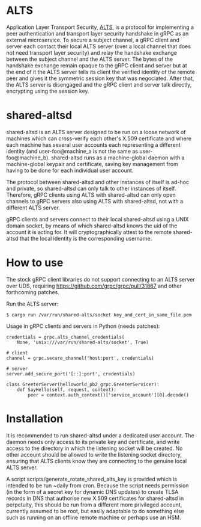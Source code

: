 ALTS
====

Application Layer Transport Security,
[ALTS](https://cloud.google.com/docs/security/encryption-in-transit/application-layer-transport-security),
is a protocol for implementing a peer authentication and transport layer
security handshake in gRPC as an external microservice. To secure a
subject channel, a gRPC client and server each contact their local ALTS
server (over a local channel that does not need transport layer security)
and relay the handshake exchange between the subject channel and the
ALTS server. The bytes of the handshake exchange remain opaque to the
gRPC client and server but at the end of it the ALTS server tells its
client the verified identity of the remote peer and gives it the
symmetric session key that was negociated. After that, the ALTS server
is disengaged and the gRPC client and server talk directly, encrypting
using the session key.

shared-altsd
============

shared-altsd is an ALTS server designed to be run on a loose network of
machines which can cross-verify each other's X.509 certificate and where
each machine has several user accounts each representing a different
identity (and user-foo@machine_a is not the same as user-foo@machine_b).
shared-altsd runs as a machine-global daemon with a machine-global
keypair and certificate, saving key management from having to be done
for each individual user account.

The protocol between shared-altsd and other instances of itself is
ad-hoc and private, so shared-altsd can only talk to other instances of
itself. Therefore, gRPC clients using ALTS with shared-altsd can only
open channels to gRPC servers also using ALTS with shared-altsd, not
with a different ALTS server.

gRPC clients and servers connect to their local shared-altsd using a
UNIX domain socket, by means of which shared-altsd knows the uid of the
account it is acting for. It will cryptographically attest to the remote
shared-altsd that the local identity is the corresponding username.

How to use
==========

The stock gRPC client libraries do not support connecting to an
ALTS server over UDS, requiring https://github.com/grpc/grpc/pull/31867
and other forthcoming patches.

Run the ALTS server:

```
$ cargo run /var/run/shared-alts/socket key_and_cert_in_same_file.pem
```

Usage in gRPC clients and servers in Python (needs patches):

```
credentials = grpc.alts_channel_credentials(
    None, 'unix:///var/run/shared-alts/socket', True)

# client
channel = grpc.secure_channel('host:port', credentials)

# server
server.add_secure_port('[::]:port', credentials)

class GreeterServer(helloworld_pb2_grpc.GreeterServicer):
    def SayHello(self, request, context):
        peer = context.auth_context()['service_account'][0].decode()
```

Installation
============

It is recommended to run shared-altsd under a dedicated user account.
The daemon needs only access to its private key and certificate, and
write access to the directory in which the listening socket will be
created. No other account should be allowed to write the listening
socket directory, ensuring that ALTS clients know they are connecting
to the genuine local ALTS server.

A script scripts/generate_rotate_shared_alts_key is provided which is
intended to be run ~daily from cron. Because the script needs permission
(in the form of a secret key for dynamic DNS updates) to create TLSA
records in DNS that authorise new X.509 certificates for shared-altsd
in perpetuity, this should be run from a different more privileged
account, currently assumed to be root, but easily adaptable to do
something else such as running on an offline remote machine or perhaps
use an HSM.
